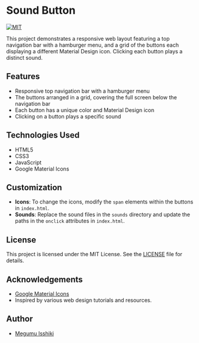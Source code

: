# Sound Button

[![MIT](https://custom-icon-badges.herokuapp.com/badge/license-MIT-8BB80A.svg?logo=law&logoColor=white)]()

This project demonstrates a responsive web layout featuring a top navigation bar with a hamburger menu, and a grid of the buttons each displaying a different Material Design icon. Clicking each button plays a distinct sound.

## Features

- Responsive top navigation bar with a hamburger menu
- The buttons arranged in a grid, covering the full screen below the navigation bar
- Each button has a unique color and Material Design icon
- Clicking on a button plays a specific sound

## Technologies Used

- HTML5
- CSS3
- JavaScript
- Google Material Icons

## Customization

- **Icons**: To change the icons, modify the `span` elements within the buttons in `index.html`.
- **Sounds**: Replace the sound files in the `sounds` directory and update the paths in the `onclick` attributes in `index.html`.

## License

This project is licensed under the MIT License. See the [LICENSE](LICENSE) file for details.

## Acknowledgements

- [Google Material Icons](https://fonts.google.com/icons)
- Inspired by various web design tutorials and resources.

## Author

- [Megumu Isshiki](https://github.com/Davinci-Meg)
